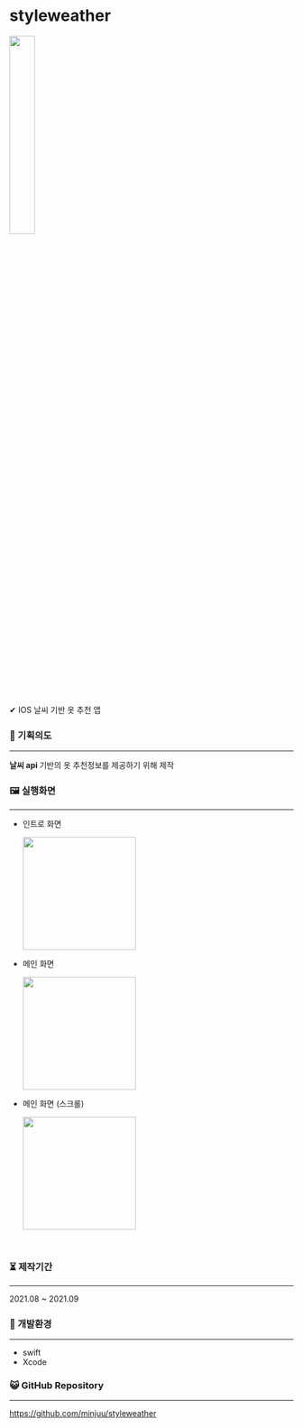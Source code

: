 # styleweather
<p align="left">
  <img src="https://user-images.githubusercontent.com/66946182/104257137-0fc5b000-54c0-11eb-8a0b-659de46fbd11.png" width = "30%">
</p>
✔ IOS 날씨 기반 옷 추천 앱

### 📄 기획의도

------



 <b>날씨 api </b>기반의 옷 추천정보를 제공하기 위해 제작



### 🖼 실행화면

------

- 인트로 화면
  <p>
    <img src="https://user-images.githubusercontent.com/57933061/132938204-af2dc082-ea33-49dc-9415-e423ca1be12e.png" width="200">
  </p>
- 메인 화면
  <p>
    <img src="https://user-images.githubusercontent.com/57933061/132938252-e894237a-a8cf-430f-b413-0579e4e599ed.png" width="200">
  </p>
- 메인 화면 (스크롤)
  <p>
    <img src="https://user-images.githubusercontent.com/57933061/132938296-ccca91d4-3b0e-42d2-9665-26c2488caf62.png" width="200">
  </p>

<br>


  
### ⏳ 제작기간

------

2021.08 ~ 2021.09




### 💫 개발환경

------

- swift
- Xcode


### 😺 GitHub Repository

------
 
https://github.com/minjuu/styleweather
